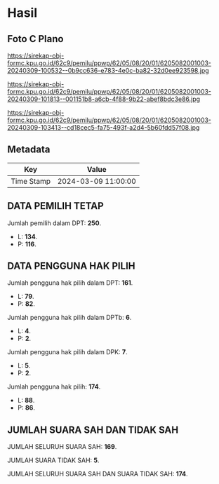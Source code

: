 # Hasil

## Foto C Plano

https://sirekap-obj-formc.kpu.go.id/62c9/pemilu/ppwp/62/05/08/20/01/6205082001003-20240309-100532--0b9cc636-e783-4e0c-ba82-32d0ee923598.jpg

https://sirekap-obj-formc.kpu.go.id/62c9/pemilu/ppwp/62/05/08/20/01/6205082001003-20240309-101813--001151b8-a6cb-4f88-9b22-abef8bdc3e86.jpg

https://sirekap-obj-formc.kpu.go.id/62c9/pemilu/ppwp/62/05/08/20/01/6205082001003-20240309-103413--cd18cec5-fa75-493f-a2d4-5b60fdd57f08.jpg


## Metadata

| Key        | Value               |
| ---------- | ------------------- |
| Time Stamp | 2024-03-09 11:00:00 |


## DATA PEMILIH TETAP

Jumlah pemilih dalam DPT: **250**.
 * L: **134**.
 * P: **116**.

## DATA PENGGUNA HAK PILIH

Jumlah pengguna hak pilih dalam DPT: **161**.
 * L: **79**.
 * P: **82**.

Jumlah pengguna hak pilih dalam DPTb: **6**.
 * L: **4**.
 * P: **2**.

Jumlah pengguna hak pilih dalam DPK: **7**.
 * L: **5**.
 * P: **2**.

Jumlah pengguna hak pilih: **174**.
 * L: **88**.
 * P: **86**.

## JUMLAH SUARA SAH DAN TIDAK SAH

JUMLAH SELURUH SUARA SAH: **169**.

JUMLAH SUARA TIDAK SAH: **5**.

JUMLAH SELURUH SUARA SAH DAN SUARA TIDAK SAH: **174**.


